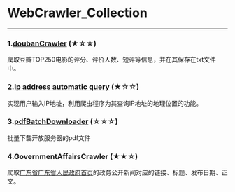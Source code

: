 # WebCrawler_Collection
--------------------------------------
### 1.[doubanCrawler][1] (★☆☆)
爬取豆瓣TOP250电影的评分、评价人数、短评等信息，并在其保存在txt文件中。

[1]:http://blog.csdn.net/linzch3/article/details/62444947

### 2.[Ip address automatic query][2] (★☆☆)
实现用户输入IP地址，利用爬虫程序为其查询IP地址的地理位置的功能。

[2]:http://blog.csdn.net/linzch3/article/details/62273278

### 3.[pdfBatchDownloader][3] (☆☆☆)
批量下载开放服务器的pdf文件

[3]:http://blog.csdn.net/linzch3/article/details/68948802

### 4.GovernmentAffairsCrawler (★★☆)
爬取[广东省广东省人民政府首页][广东省广东省人民政府首页]的政务公开新闻对应的链接、标题、发布日期、正文。

[广东省广东省人民政府首页]:http://www.gd.gov.cn/govpub/xxts/index.htm





